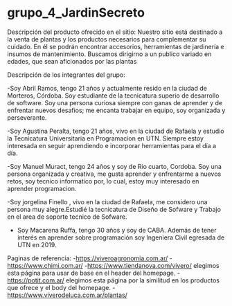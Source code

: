 # grupo_4_JardinSecreto

Descripción del producto ofrecido en el sitio:
Nuestro sitio está destinado a la venta de plantas y los productos necesarios para complementar su cuidado. 
En él se podrán encontrar accesorios, herramientas de jardinería e insumos de mantenimiento.
Buscamos dirigirno a un publico variado en edades, que sean aficionados por las plantas 



Descripción de los integrantes del grupo:

-Soy Abril Ramos, tengo 21 años y actualmente resido en la ciudad de Morteros, Córdoba. Soy estudiante de la tecnicatura superio de desarrollo de software.
Soy una persona curiosa siempre con ganas de aprender y de enfrentar nuevos desafios; me encanta trabajar en equipo, soy organizada y perseverante.

-Soy Agustina Peralta, tengo 21 años, vivo en la ciudad de Rafaela y estudio la Tecnicatura Universitaria en Programacion en UTN. Siempre estoy interesada en seguir aprendiendo e incorporar herramientas para el día a día. 

-Soy Manuel Muract, tengo 24 años y soy de Rio cuarto, Cordoba. Soy una persona organizada y creativa, me gusta aprender y enfrentarme a nuevos retos, soy tecnico informatico por, lo cual, estoy muy interesado en aprender programacion. 

-Soy jorgelina Finello , vivo en la ciudad de Rafaela, me considero una persona muy alegre.Estudié la tecnicatura de Diseño de Sofware y  Trabajo en el area de soporte tecnico de Sofware.

- Soy Macarena Ruffa, tengo 30 años y soy de CABA. Además de tener interés en aprender sobre programación soy Ingeniera Civil egresada de UTN en 2019. 

Paginas de referencia:
-https://viveroagronomia.com.ar/
-https://www.chimi.com.ar/
-https://www.tiendanova.com/vivero/ elegimos esta página para usar de base en el header del homepage.
-https://potit.com.ar/ elegimos esta página por la similitud en los productos que ofrece y el body del homepage.
-https://www.viverodeluca.com.ar/plantas/
